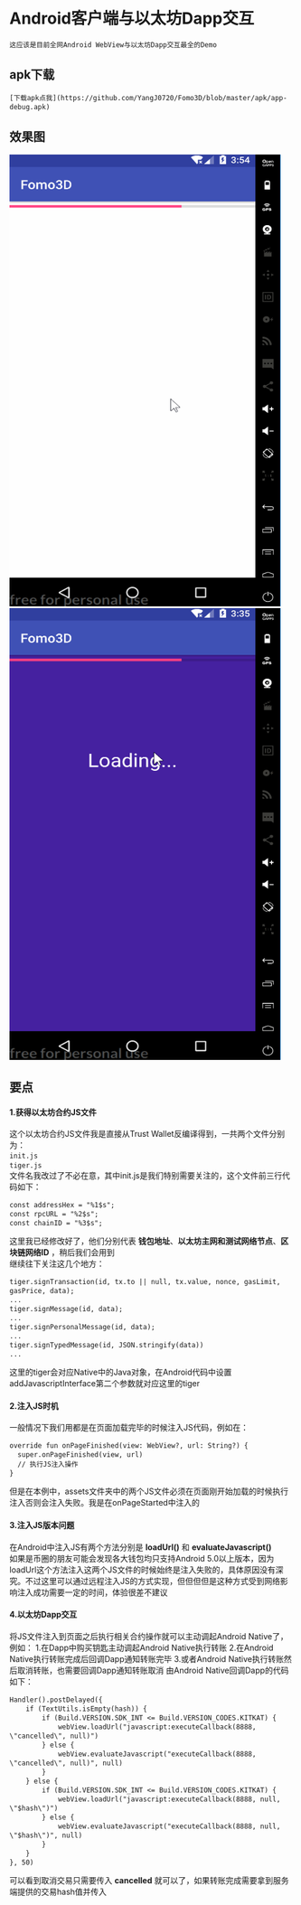 Android客户端与以太坊Dapp交互
==

    这应该是目前全网Android WebView与以太坊Dapp交互最全的Demo

apk下载
--
    [下载apk点我](https://github.com/YangJ0720/Fomo3D/blob/master/apk/app-debug.apk) 
              
## 效果图
<img src="https://github.com/YangJ0720/Fomo3D/blob/master/gif/fomo3d.gif" width="480" height="800"/>
<img src="https://github.com/YangJ0720/Fomo3D/blob/master/gif/cae4d.gif" width="480" height="800"/>

## 要点

#### 1.获得以太坊合约JS文件
这个以太坊合约JS文件我是直接从Trust Wallet反编译得到，一共两个文件分别为：<br>
`init.js`<br>
`tiger.js`<br>
文件名我改过了不必在意，其中init.js是我们特别需要关注的，这个文件前三行代码如下：
```
const addressHex = "%1$s";
const rpcURL = "%2$s";
const chainID = "%3$s";
```
这里我已经修改好了，他们分别代表 **钱包地址**、**以太坊主网和测试网络节点**、**区块链网络ID** ，稍后我们会用到<br>
继续往下关注这几个地方：
```
tiger.signTransaction(id, tx.to || null, tx.value, nonce, gasLimit, gasPrice, data);
...
tiger.signMessage(id, data);
...
tiger.signPersonalMessage(id, data);
...
tiger.signTypedMessage(id, JSON.stringify(data))
...
```
这里的tiger会对应Native中的Java对象，在Android代码中设置addJavascriptInterface第二个参数就对应这里的tiger


#### 2.注入JS时机
一般情况下我们用都是在页面加载完毕的时候注入JS代码，例如在：
```
override fun onPageFinished(view: WebView?, url: String?) {
  super.onPageFinished(view, url)
  // 执行JS注入操作
}
```
但是在本例中，assets文件夹中的两个JS文件必须在页面刚开始加载的时候执行注入否则会注入失败。我是在onPageStarted中注入的


#### 3.注入JS版本问题
在Android中注入JS有两个方法分别是 **loadUrl()** 和 **evaluateJavascript()**<br>
如果是币圈的朋友可能会发现各大钱包均只支持Android 5.0以上版本，因为loadUrl这个方法注入这两个JS文件的时候始终是注入失败的，具体原因没有深究。不过这里可以通过远程注入JS的方式实现，但但但但是这种方式受到网络影响注入成功需要一定的时间，体验很差不建议


#### 4.以太坊Dapp交互
将JS文件注入到页面之后执行相关合约操作就可以主动调起Android Native了，例如：
1.在Dapp中购买钥匙主动调起Android Native执行转账
2.在Android Native执行转账完成后回调Dapp通知转账完毕
3.或者Android Native执行转账然后取消转账，也需要回调Dapp通知转账取消
由Android Native回调Dapp的代码如下：
```
Handler().postDelayed({
    if (TextUtils.isEmpty(hash)) {
        if (Build.VERSION.SDK_INT <= Build.VERSION_CODES.KITKAT) {
            webView.loadUrl("javascript:executeCallback(8888, \"cancelled\", null)")
        } else {
            webView.evaluateJavascript("executeCallback(8888, \"cancelled\", null)", null)
        }
    } else {
        if (Build.VERSION.SDK_INT <= Build.VERSION_CODES.KITKAT) {
            webView.loadUrl("javascript:executeCallback(8888, null, \"$hash\")")
        } else {
            webView.evaluateJavascript("executeCallback(8888, null, \"$hash\")", null)
        }
    }
}, 50)
```
可以看到取消交易只需要传入 **cancelled** 就可以了，如果转账完成需要拿到服务端提供的交易hash值并传入
